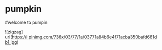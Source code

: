 # pumpkin

#welcome to pumpin

![zigzag] url(https://i.pinimg.com/736x/03/77/1a/03771a84b6e4f71acba350bafd661db1.jpg)
